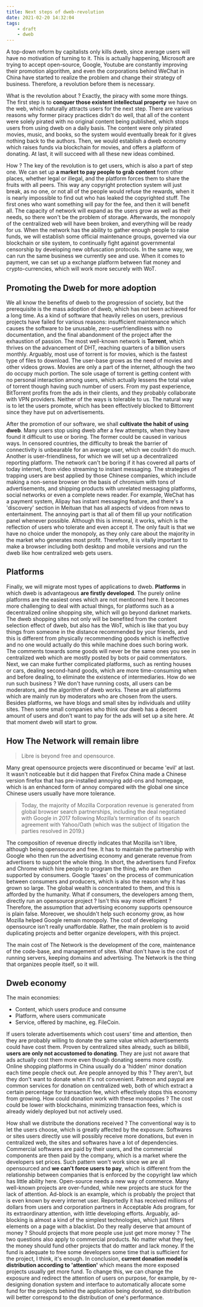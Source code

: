 ```yaml
---
title: Next steps of dweb-revolution
date: 2021-02-20 14:32:04
tags:
    - draft
    - dweb
---
```


A top-down reform by capitalists only kills dweb, since average users will have no motivation of turning to it. This is actually happening, Microsoft are trying to accept open-source, Google, Youtube are constantly improving their promotion algorithm, and even the corporations behind WeChat in China have started to realize the problem and change their strategy of business. Therefore, a revolution before them is necessary.

What is the revolution about ? Exactly, the piracy with some more things. The first step is to **conquer those existent intellectual property** we have on the web, which naturally attracts users for the next step. There are various reasons why former piracy practices didn't do well, that all of the content were solely pirated with no original content being published, which stops users from using dweb on a daily basis. The content were only pirated movies, music, and books, so the system would eventually break for it gives nothing back to the authors. Then, we would establish a dweb economy which raises funds via blockchain for movies, and offers a platform of donating. At last, it will succeed with all these new ideas combined.

How ? The key of the revolution is to get users, which is also a part of step one. We can set up **a market to pay people to grab content** from other places, whether legal or illegal, and the platform forces them to share the fruits with all peers. This way any copyright protection system will just break, as no one, or not all of the people would refuse the rewards, when it is nearly impossible to find out who has leaked the copyrighted stuff. The first ones who want something will pay for the fee, and then it will benefit all. The capacity of network will expand as the users grow as well as their needs, so there won't be the problem of storage. Afterwards, the monopoly of the centralized web will have been broken, and everything will be ready for us. When the network has the ability to gather enough people to raise funds, we will establish some official maintenance groups, governed via our blockchain or site system, to continually fight against governmental censorship by developing new obfuscation protocols. In the same way, we can run the same business we currently see and use. When it comes to payment, we can set up a exchange platform between fiat money and crypto-currencies, which will work more securely with WoT.

## Promoting the Dweb for more adoption

We all know the benefits of dweb to the progression of society, but the prerequisite is the mass adoption of dweb, which has not been achieved for a long time. As a kind of software that heavily relies on users, previous projects have failed for various reasons: insufficient maintenance which causes the software to be unusable, zero-userfriendliness with no documentation, and the final abandonment of the project after the exhaustion of passion.  The most well-known network is **Torrent**, which thrives on the advancement of DHT, reaching quarters of a billion users monthly. Arguably, most use of torrent is for movies, which is the fastest type of files to download. The user-base grows as the need of movies and other videos grows. Movies are only a part of the internet, although the two do occupy much portion. The sole usage of torrent is getting content with no personal interaction among users, which actually lessens the total value of torrent though having such number of users. From my past experience, BitTorrent profits from the ads in their clients, and they probably collaborate with VPN providers. Neither of the ways is tolerable to us. The natural way is to let the users promote, which has been effectively blocked to Bittorrent since they have put on advertisements.

After the promotion of our software, we shall **cultivate the habit of using dweb**. Many users stop using dweb after a few attempts, when they have found it difficult to use or boring. The former could be caused in various ways. In censored countries, the difficulty to break the barrier of connectivity is unbearable for an average user, which we couldn't do much. Another is user-friendliness, for which we will set up a decentralized reporting platform. The network can't be boring if it has covered all parts of today internet, from video streaming to instant messaging. The strategies of trapping users are best applied by those Chinese companies, which include making a non-sense browser on the basis of chromium with tons of advertisements, and shipping products with unrelated messaging platforms, social networks or even a complete news reader. For example, WeChat has a payment system, Alipay has instant messaging feature, and there's a 'discovery' section in Meituan that has all aspects of videos from news to entertainment. The annoying part is that all of them fill up your notification panel whenever possible. Although this is immoral, it works, which is the reflection of users who tolerate and even accept it. The only fault is that we have no choice under the monopoly, as they only care about the majority in the market who generates most profit. Therefore, it is vitally important to make a browser including both desktop and mobile versions and run the dweb like how centralized web gets users.

## Platforms

Finally, we will migrate most types of applications to dweb. **Platforms** in which dweb is advantageous **are firstly developed**. The purely online platforms are the easiest ones which are not mentioned here. It becomes more challenging to deal with actual things, for platforms such as a decentralized online shopping site, which will go beyond darknet markets. The dweb shopping sites not only will be benefited from the content selection effect of dweb, but also has the WoT, which is like that you buy things from someone in the distance recommended by your friends, and this is different from physically recommending goods which is ineffective and no one would actually do this while machine does such boring work. The comments towards some goods will never be the same ones you see in centralized web which are mostly posted by bots or paid commentators. Next, we can make further complicated platforms, such as renting houses or cars, dealing second-hand goods, which are more time-consuming when and before dealing, to eliminate the existence of intermediaries. How do we run such business ? We don't have running costs, all users can be moderators, and the algorithm of dweb works. These are all platforms which are mainly run by moderators who are chosen from the users. Besides platforms, we have blogs and small sites by individuals and utility sites. Then some small companies who think our dweb has a decent amount of users and don't want to pay for the ads will set up a site here. At that moment dweb will start to grow.

## How The Network will remain libre

> Libre is beyond free and opensource.

Many great opensource projects were discontinued or became 'evil' at last. It wasn't noticeable but it did happen that Firefox China made a Chinese version firefox that has pre-installed annoying add-ons and homepage, which is an enhanced form of annoy compared with the global one since Chinese users usually have more tolerance.

> Today, the majority of Mozilla Corporation revenue is generated from global browser search partnerships, including the deal negotiated with Google in 2017 following Mozilla’s termination of its search agreement with Yahoo/Oath (which was the subject of litigation the parties resolved in 2019.)

The composition of revenue directly indicates that Mozilla isn't libre, although being opensource and free. It has to maintain the partnership with Google who then run the advertising economy and generate revenue from advertisers to support the whole thing. In short, the advertisers fund Firefox and Chrome which hire people to program the thing, who are then supported by consumers. Google 'taxes' on the process of communication between consumers and producers, which is also the reason why it has grown so large. The global wealth is concentrated to them, and this is afforded by the humanity. What if consumers, the developers among them, directly run an opensource project ? Isn't this way more efficient ? Therefore, the assumption that advertising economy supports opensource is plain false. Moreover, we shouldn't help such economy grow, as how Mozilla helped Google remain monopoly. The cost of developing opensource isn't really unaffordable. Rather, the main problem is to avoid duplicating projects and better organize developers, with this project.

The main cost of The Network is the development of the core, maintenance of the code-base, and management of sites. What don't have is the cost of running servers, keeping domains and advertising. The Network is the thing that organizes people itself, so it will.

## Dweb economy

The main economies:

- Content, which users produce and consume
- Platform, where users communicate
- Service, offered by machine, eg. FileCoin.

If users tolerate advertisements which cost users' time and attention, then they are probably willing to donate the same value which advertisements could have cost them. Proven by centralized sites already, such as bilibili, **users are only not accustomed to donating**. They are just not aware that ads actually cost them more even though donating seems more costly. Online shopping platforms in China usually do a 'hidden' minor donation each time people check out. Are people annoyed by this ? They aren't, but they don't want to donate when it's not convenient. Patreon and paypal are common services for donation on centralized web, both of which extract a certain percentage for transaction fee, which effectively stops this economy from growing. How could donation work with these monopolies ? The cost could be lower with blockchains, minimizing transaction fees, which is already widely deployed but not actively used.

How shall we distribute the donations received ? The conventional way is to let the users choose, which is greatly affected by the exposure. Softwares or sites users directly use will possibly receive more donations, but even in centralized web, the sites and softwares have a lot of dependencies. Commercial softwares are paid by their users, and the commercial components are then paid by the company, which is a market where the developers set prices. Such pattern won't work since we are all opensourced and **we can't force users to pay**, which is different from the relationship between companies that is enforced by the copyright law which has little ability here. Open-source needs a new way of commerce. Many well-known projects are over-funded, while new projects are stuck for the lack of attention. Ad-block is an example, which is probably the project that is even known by every internet user. Reportedly it has received millions of dollars from users and corporation partners in Acceptable Ads program, for its extraordinary attention, with little developing efforts. Arguably, ad-blocking is almost a kind of the simplest technologies, which just filters elements on a page with a blacklist. Do they really deserve that amount of money ? Should projects that more people use just get more money ? The two questions also apply to commercial products. No matter what they feel, the money should fund other projects that do matter and lack money. If the fund is adequate to free some developers some time that is sufficient for the project, I think, it's enough. In conclusion, **current donation model is distribution according to 'attention'** which means the more exposed projects usually get more fund. To change this, we can change the exposure and redirect the attention of users on purpose, for example, by re-designing donation system and interface to automatically allocate some fund for the projects behind the application being donated, so distribution will better correspond to the distribution of one's performance.